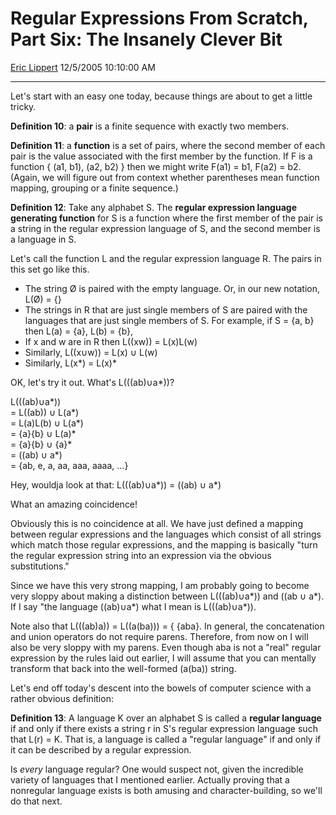 <div id="page">

# Regular Expressions From Scratch, Part Six: The Insanely Clever Bit

[Eric Lippert](https://social.msdn.microsoft.com/profile/Eric%20Lippert) 12/5/2005 10:10:00 AM

-----

<div id="content">

<div class="mine">

Let's start with an easy one today, because things are about to get a little tricky.

**Definition 10**: a **pair** is a finite sequence with exactly two members.

**Definition 11**: a **function** is a set of pairs, where the second member of each pair is the value associated with the first member by the function. If F is a function { (a1, b1), (a2, b2) } then we might write F(a1) = b1, F(a2) = b2. (Again, we will figure out from context whether parentheses mean function mapping, grouping or a finite sequence.)

**Definition 12**: Take any alphabet S. The **regular expression language generating function** for S is a function where the first member of the pair is a string in the regular expression language of S, and the second member is a language in S.

Let's call the function L and the regular expression language R. The pairs in this set go like this.

  - The string <span class="code">Ø</span> is paired with the empty language. Or, in our new notation, L(<span class="code">Ø</span>) = {}
  - The strings in R that are just single members of S are paired with the languages that are just single members of S. For example, if S = {<span class="code">a</span>, <span class="code">b</span>} then L(<span class="code">a</span>) = {<span class="code">a</span>}, L(<span class="code">b</span>) = {<span class="code">b</span>},
  - If x and w are in R then L(<span class="code">(</span>xw<span class="code">)</span>) = L(x)L(w)
  - Similarly, L(<span class="code">(</span>x<span class="code">∪</span>w<span class="code">)</span>) = L(x) ∪ L(w)
  - Similarly, L(x<span class="code">\*</span>) = L(x)\*

OK, let's try it out. What's L(<span class="code">((ab)∪a\*)</span>)?

L(<span class="code">((ab)∪a\*)</span>)  
\= L(<span class="code">(ab)</span>) ∪ L(<span class="code">a\*</span>)  
\= L(<span class="code">a</span>)L(<span class="code">b</span>) ∪ L(<span class="code">a\*</span>)  
\= {<span class="code">a</span>}{<span class="code">b</span>} ∪ L(<span class="code">a</span>)\*  
\= {<span class="code">a</span>}{<span class="code">b</span>} ∪ {<span class="code">a</span>}\*  
\= ((<span class="code">ab</span>) ∪ <span class="code">a</span>\*)  
\= {<span class="code">ab</span>, e, <span class="code">a</span>, <span class="code">aa</span>, <span class="code">aaa</span>, <span class="code">aaaa</span>, …}

Hey, wouldja look at that: L(<span class="code">((ab)∪a\*)</span>) = ((<span class="code">ab</span>) ∪ <span class="code">a</span>\*)

What an amazing coincidence\!

Obviously this is no coincidence at all. We have just defined a mapping between regular expressions and the languages which consist of all strings which match those regular expressions, and the mapping is basically "turn the regular expression string into an expression via the obvious substitutions."

Since we have this very strong mapping, I am probably going to become very sloppy about making a distinction between L(<span class="code">((ab)∪a\*)</span>) and ((<span class="code">ab</span> ∪ <span class="code">a</span>\*). If I say "the language <span class="code">((ab)∪a\*)</span> what I mean is L(<span class="code">((ab)∪a\*)</span>).

Note also that L(<span class="code">((ab)a)</span>) = L(<span class="code">(a(ba))</span>) = { {<span class="code">aba</span>}. In general, the concatenation and union operators do not require parens. Therefore, from now on I will also be very sloppy with my parens. Even though <span class="code">aba</span> is not a "real" regular expression by the rules laid out earlier, I will assume that you can mentally transform that back into the well-formed <span class="code">(a(ba))</span> string.

Let's end off today's descent into the bowels of computer science with a rather obvious definition:

**Definition 13**: A language K over an alphabet S is called a **regular language** if and only if there exists a string r in S's regular expression language such that L(r) = K. That is, a language is called a "regular language" if and only if it can be described by a regular expression.

Is *every* language regular? One would suspect not, given the incredible variety of languages that I mentioned earlier. Actually proving that a nonregular language exists is both amusing and character-building, so we'll do that next.

</div>

</div>

</div>


